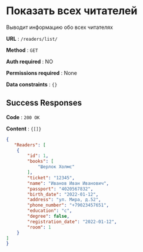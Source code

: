 # Показать всех читателей

Выводит информацию обо всех читателях

**URL** : `/readers/list/`

**Method** : `GET`

**Auth required** : NO

**Permissions required** : None

**Data constraints** : `{}`

## Success Responses

**Code** : `200 OK`

**Content** : `{[]}`

```json
{
   "Readers": [
    {
        "id": 1,
        "books": [
            "Шерлок Холмс"
        ],
        "ticket": "12345",
        "name": "Иванов Иван Иванович",
        "passport": "4020567832",
        "birth_date": "2022-01-12",
        "address": "ул. Мира, д.52",
        "phone_number": "+79023457651",
        "education": "с",
        "degree": false,
        "registration_date": "2022-01-12",
        "room": 1
    }
]
}
```